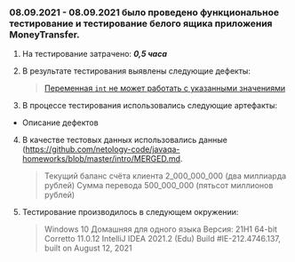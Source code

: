### 08.09.2021 - 08.09.2021 было проведено функциональное тестирование и тестирование белого ящика приложения MoneyTransfer.

 1. На тестирование затрачено: ***0,5 часа***

 2. В результате тестирования выявлены следующие дефекты:

    >[Переменная `int` не может работать с указанными значениями](https://github.com/Serbatico/Lesson1/issues/1)

 3. В процессе тестирования использовались следующие артефакты:

- Описание дефектов

 4. В качестве тестовых данных использовались данные (https://github.com/netology-code/javaqa-homeworks/blob/master/intro/MERGED.md.

      >Текущий баланс счёта клиента 2_000_000_000 (два миллиарда рублей)
       Сумма перевода 500_000_000 (пятьсот миллионов рублей)


 5. Тестирование производилось в следующем окружении:

    >   Windows 10 Домашняя для одного языка Версия: 21H1 64-bit
        Corretto 11.0.12
        IntelliJ IDEA 2021.2 (Edu) Build #IE-212.4746.137, built on August 12, 2021
